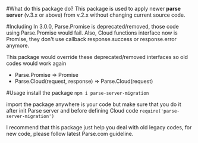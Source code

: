 #What do this package do?
This package is used to apply newer **parse server** (v.3.x or above) from v.2.x without changing current source code.

#Including
In 3.0.0, Parse.Promise is deprecated/removed, those code using Parse.Promise would fail. Also, Cloud functions interface now is Promise, they don't use callback response.success or response.error anymore.

This package would override these deprecated/removed interfaces so old codes would work again
 * Parse.Promise => Promise
 * Parse.Cloud(request, response) => Parse.Cloud(request)

#Usage
install the package
```npm i parse-server-migration```

import the package anywhere is your code but make sure that you do it after init Parse server and before defining Cloud code
```require('parse-server-migration')```

I recommend that this package just help you deal with old legacy codes, for new code, please follow latest Parse.com guideline.